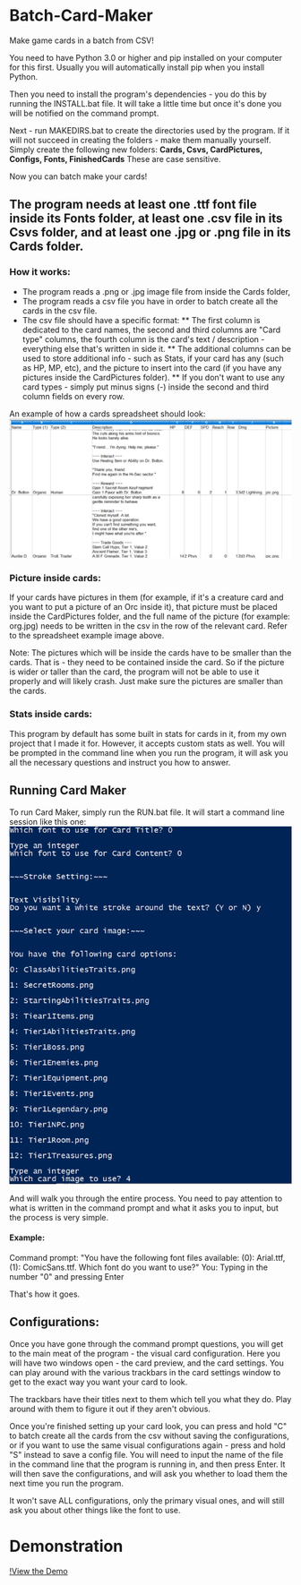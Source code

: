 # Batch-Card-Maker
Make game cards in a batch from CSV!

You need to have Python 3.0 or higher and pip installed on your computer for this first.
Usually you will automatically install pip when you install Python.

Then you need to install the program's dependencies - you do this by running the INSTALL.bat file.
It will take a little time but once it's done you will be notified on the command prompt.

Next - run MAKEDIRS.bat to create the directories used by the program.
If it will not succeed in creating the folders - make them manually yourself.
Simply create the following new folders: **Cards, Csvs, CardPictures, Configs, Fonts, FinishedCards**
These are case sensitive.

Now you can batch make your cards!

## The program needs at least one .ttf font file inside its Fonts folder, at least one .csv file in its Csvs folder, and at least one .jpg or .png file in its Cards folder.

### How it works:
* The program reads a .png or .jpg image file from inside the Cards folder, 
* The program reads a csv file you have in order to batch create all the cards in the csv file.
* The csv file should have a specific format:
** The first column is dedicated to the card names, the second and third columns are "Card type" columns, the fourth column is the card's text / description - everything else that's written in side it.
** The additional columns can be used to store additional info - such as Stats, if your card has any (such as HP, MP, etc), and the picture to insert into the card (if you have any pictures inside the CardPictures folder).
** If you don't want to use any card types - simply put minus signs (-) inside the second and third column fields on every row.

An example of how a cards spreadsheet should look:
![Spreadsheet Example](spreadsheet_example.png)

### Picture inside cards:
If your cards have pictures in them (for example, if it's a creature card and you want to put a picture of an Orc inside it), that picture must be placed inside the CardPictures folder, and the full name of the picture (for example: org.jpg) needs to be written in the csv in the row of the relevant card.
Refer to the spreadsheet example image above.

Note: The pictures which will be inside the cards have to be smaller than the cards. That is - they need to be contained inside the card. So if the picture is wider or taller than the card, the program will not be able to use it properly and will likely crash.
Just make sure the pictures are smaller than the cards.

### Stats inside cards:
This program by default has some built in stats for cards in it, from my own project that I made it for. However, it accepts custom stats as well. You will be prompted in the command line when you run the program, it will ask you all the necessary questions and instruct you how to answer.

## Running Card Maker
To run Card Maker, simply run the RUN.bat file.
It will start a command line session like this one:
![Spreadsheet Example](command_prompt.png)

And will walk you through the entire process.
You need to pay attention to what is written in the command prompt and what it asks you to input, but the process is very simple.
#### Example:
Command prompt: "You have the following font files available: (0): Arial.ttf, (1): ComicSans.ttf. Which font do you want to use?"
You: Typing in the number "0" and pressing Enter

That's how it goes.

## Configurations:
Once you have gone through the command prompt questions, you will get to the main meat of the program - the visual card configuration.
Here you will have two windows open - the card preview, and the card settings. You can play around with the various trackbars in the card settings window to get to the exact way you want your card to look.

The trackbars have their titles next to them which tell you what they do.
Play around with them to figure it out if they aren't obvious.

Once you're finished setting up your card look, you can press and hold "C" to batch create all the cards from the csv without saving the configurations, or if you want to use the same visual configurations again - press and hold "S" instead to save a config file.
You will need to input the name of the file in the command line that the program is running in, and then press Enter.
It will then save the configurations, and will ask you whether to load them the next time you run the program.

It won't save ALL configurations, only the primary visual ones, and will still ask you about other things like the font to use.

# Demonstration
[!View the Demo](https://youtu.be/8Xv3JhwMKsI)
